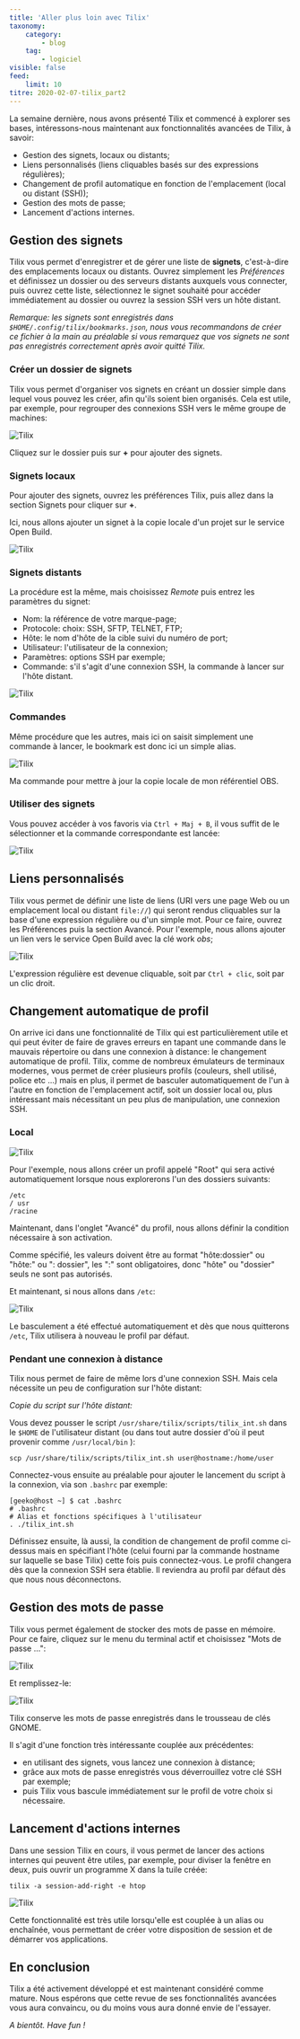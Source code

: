 ```yaml
---
title: 'Aller plus loin avec Tilix'
taxonomy:
    category:
        - blog
    tag:
        - logiciel
visible: false
feed:
    limit: 10
titre: 2020-02-07-tilix_part2
---
```


La semaine dernière, nous avons présenté Tilix et commencé à explorer ses bases, intéressons-nous maintenant aux fonctionnalités avancées de Tilix, à savoir:

* Gestion des signets, locaux ou distants;
* Liens personnalisés (liens cliquables basés sur des expressions régulières);
* Changement de profil automatique en fonction de l'emplacement (local ou distant (SSH));
* Gestion des mots de passe;
* Lancement d'actions internes.

## Gestion des signets

Tilix vous permet d'enregistrer et de gérer une liste de **signets**, c'est-à-dire des emplacements locaux ou distants. Ouvrez simplement les *Préférences* et définissez un dossier ou des serveurs distants auxquels vous connecter, puis ouvrez cette liste, sélectionnez le signet souhaité pour accéder immédiatement au dossier ou ouvrez la session SSH vers un hôte distant.

*Remarque: les signets sont enregistrés dans `$HOME/.config/tilix/bookmarks.json`, nous vous recommandons de créer ce fichier à la main au préalable si vous remarquez que vos signets ne sont pas enregistrés correctement après avoir quitté Tilix.*

### Créer un dossier de signets

Tilix vous permet d'organiser vos signets en créant un dossier simple dans lequel vous pouvez les créer, afin qu'ils soient bien organisés. Cela est utile, par exemple, pour regrouper des connexions SSH vers le même groupe de machines:

![Tilix](./tilix_2_01_bookmarkfolder.png)

Cliquez sur le dossier puis sur **+** pour ajouter des signets.

### Signets locaux

Pour ajouter des signets, ouvrez les préférences Tilix, puis allez dans la section Signets pour cliquer sur **+**.

Ici, nous allons ajouter un signet à la copie locale d'un projet sur le service Open Build.

![Tilix](./tilix_2_02_bookmarkpath.png)

### Signets distants

La procédure est la même, mais choisissez *Remote* puis entrez les paramètres du signet:

* Nom: la référence de votre marque-page;
* Protocole: choix: SSH, SFTP, TELNET, FTP;
* Hôte: le nom d'hôte de la cible suivi du numéro de port;
* Utilisateur: l'utilisateur de la connexion;
* Paramètres: options SSH par exemple;
* Commande: s'il s'agit d'une connexion SSH, la commande à lancer sur l'hôte distant.

![Tilix](./tilix_2_03_bookmarkremote.png)

### Commandes

Même procédure que les autres, mais ici on saisit simplement une commande à lancer, le bookmark est donc ici un simple alias.

![Tilix](./tilix_2_04_bookmarkcommand.png)

Ma commande pour mettre à jour la copie locale de mon référentiel OBS.

### Utiliser des signets

Vous pouvez accéder à vos favoris via `Ctrl + Maj + B`, il vous suffit de le sélectionner et la commande correspondante est lancée:

![Tilix](./tilix_2_05_bookmarkusage.png)

## Liens personnalisés

Tilix vous permet de définir une liste de liens (URI vers une page Web ou un emplacement local ou distant `file://`) qui seront rendus cliquables sur la base d'une expression régulière ou d'un simple mot.
Pour ce faire, ouvrez les Préférences puis la section Avancé. Pour l'exemple, nous allons ajouter un lien vers le service Open Build avec la clé work *obs*;

![Tilix](./tilix_2_06_customlinks.png)

L'expression régulière est devenue cliquable, soit par `Ctrl + clic`, soit par un clic droit.

## Changement automatique de profil

On arrive ici dans une fonctionnalité de Tilix qui est particulièrement utile et qui peut éviter de faire de graves erreurs en tapant une commande dans le mauvais répertoire ou dans une connexion à distance: le changement automatique de profil.
Tilix, comme de nombreux émulateurs de terminaux modernes, vous permet de créer plusieurs profils (couleurs, shell utilisé, police etc ...) mais en plus, il permet de basculer automatiquement de l'un à l'autre en fonction de l'emplacement actif, soit un dossier local ou, plus intéressant mais nécessitant un peu plus de manipulation, une connexion SSH.

### Local

![Tilix](./tilix_2_07_profileswitching.png)

Pour l'exemple, nous allons créer un profil appelé "Root" qui sera activé automatiquement lorsque nous explorerons l'un des dossiers suivants:

    /etc
    / usr
    /racine

Maintenant, dans l'onglet "Avancé" du profil, nous allons définir la condition nécessaire à son activation.

Comme spécifié, les valeurs doivent être au format "hôte:dossier" ou "hôte:" ou ": dossier", les ":" sont obligatoires, donc "hôte" ou "dossier" seuls ne sont pas autorisés.

Et maintenant, si nous allons dans `/etc`:

![Tilix](./tilix_2_08_profileswitching.png)

Le basculement a été effectué automatiquement et dès que nous quitterons `/etc`, Tilix utilisera à nouveau le profil par défaut.

### Pendant une connexion à distance

Tilix nous permet de faire de même lors d'une connexion SSH. Mais cela nécessite un peu de configuration sur l'hôte distant:

*Copie du script sur l'hôte distant:*

Vous devez pousser le script `/usr/share/tilix/scripts/tilix_int.sh` dans le `$HOME` de l'utilisateur distant (ou dans tout autre dossier d'où il peut provenir comme `/usr/local/bin` ):

    scp /usr/share/tilix/scripts/tilix_int.sh user@hostname:/home/user

Connectez-vous ensuite au préalable pour ajouter le lancement du script à la connexion, via son `.bashrc` par exemple:

    [geeko@host ~] $ cat .bashrc
    # .bashrc
    # Alias ​​et fonctions spécifiques à l'utilisateur
    . ./tilix_int.sh

Définissez ensuite, là aussi, la condition de changement de profil comme ci-dessus mais en spécifiant l'hôte (celui fourni par la commande hostname sur laquelle se base Tilix) cette fois puis connectez-vous. Le profil changera dès que la connexion SSH sera établie. Il reviendra au profil par défaut dès que nous nous déconnectons.

## Gestion des mots de passe

Tilix vous permet également de stocker des mots de passe en mémoire. Pour ce faire, cliquez sur le menu du terminal actif et choisissez "Mots de passe ...":

![Tilix](./tilix_2_09_passwords.png)

Et remplissez-le:

![Tilix](./tilix_2_10_passwords.png)

Tilix conserve les mots de passe enregistrés dans le trousseau de clés GNOME.

Il s'agit d'une fonction très intéressante couplée aux précédentes:

* en utilisant des signets, vous lancez une connexion à distance;
* grâce aux mots de passe enregistrés vous déverrouillez votre clé SSH par exemple;
* puis Tilix vous bascule immédiatement sur le profil de votre choix si nécessaire.

## Lancement d'actions internes

Dans une session Tilix en cours, il vous permet de lancer des actions internes qui peuvent être utiles, par exemple, pour diviser la fenêtre en deux, puis ouvrir un programme X dans la tuile créée:

    tilix -a session-add-right -e htop

![Tilix](./tilix_2_11_internalactions.png)

Cette fonctionnalité est très utile lorsqu'elle est couplée à un alias ou enchaînée, vous permettant de créer votre disposition de session et de démarrer vos applications.

## En conclusion

Tilix a été activement développé et est maintenant considéré comme mature. Nous espérons que cette revue de ses fonctionnalités avancées vous aura convaincu, ou du moins vous aura donné envie de l'essayer.

*A bientôt. Have fun !*